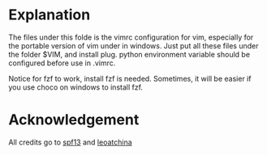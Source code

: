 # Explanation

The files under this folde is the vimrc configuration for vim, especially for the portable version of vim under in windows.
Just put all these files under the folder $VIM, and install plug. python environment variable should be configured before use in .vimrc.

Notice for fzf to work, install fzf is needed. Sometimes, it will be easier if you use choco on windows to install fzf.

# Acknowledgement
All credits go to [spf13](https://github.com/spf13/spf13-vim) and [leoatchina](https://github.com/leoatchina/leoatchina-vim)
